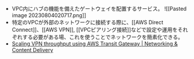 - VPC内にハブの機能を備えたゲートウェイを配置するサービス。
![[Pasted image 20230804020717.png]]
- 特定のVPCが外部のネットワークに接続する際に、[[AWS Direct Connect]]、[[AWS VPN]], [[VPCピアリング接続]]などで設定や運用をそれぞれする必要がある場、これを使うことでネットワークを簡素化できる。
- [Scaling VPN throughput using AWS Transit Gateway | Networking & Content Delivery](https://aws.amazon.com/jp/blogs/networking-and-content-delivery/scaling-vpn-throughput-using-aws-transit-gateway/)